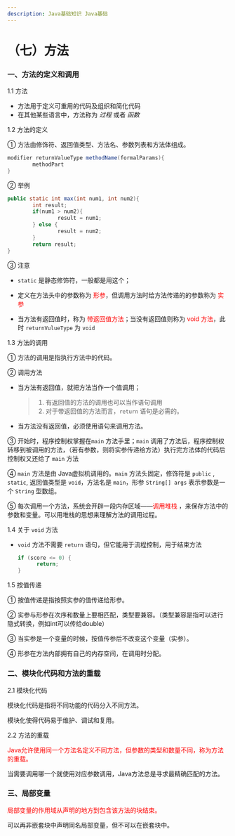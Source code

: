 ```yaml
---
description: Java基础知识 Java基础
---
```


# （七）方法

### 一、方法的定义和调用

1.1 方法

+ 方法用于定义可重用的代码及组织和简化代码
+ 在其他某些语言中，方法称为 *过程* 或者 *函数*

1.2 方法的定义

① 方法由修饰符、返回值类型、方法名、参数列表和方法体组成。

```Java
modifier returnValueType methodName(formalParams){
		methodPart
} 
```

② 举例

```Java
public static int max(int num1, int num2){
		int result;
		if(num1 > num2){
				result = num1;
		} else {
				result = num2;
		}
		return result;
}
```

③ 注意

+ `static` 是静态修饰符，一般都是用这个；
+ 定义在方法头中的参数称为 <font color=red>形参</font>，但调用方法时给方法传递的的参数称为 <font color=red>实参</font>

+ 当方法有返回值时，称为 <font color=red>带返回值方法</font>；当没有返回值则称为 <font color=red>void 方法</font>，此时 `returnVulueType` 为 `void`

1.3 方法的调用

① 方法的调用是指执行方法中的代码。

② 调用方法

+ 当方法有返回值，就把方法当作一个值调用；

  > 1. 有返回值的方法的调用也可以当作语句调用
  > 2. 对于带返回值的方法而言，`return` 语句是必需的。

+ 当方法没有返回值，必须使用语句来调用方法。

③ 开始时，程序控制权掌握在`main` 方法手里；`main` 调用了方法后，程序控制权转移到被调用的方法，（若有参数，则将实参传递给方法）执行完方法体的代码后控制权又还给了 `main` 方法

④ `main` 方法是由 Java虚拟机调用的。`main` 方法头固定，修饰符是 `public` , `static`, 返回值类型是 `void`，方法名是 `main`，形参 `String[] args` 表示参数是一个 `String` 型数组。

⑤ 每次调用一个方法，系统会开辟一段内存区域——<font color=red>调用堆栈</font> ，来保存方法中的参数和变量。可以用堆栈的思想来理解方法的调用过程。

1.4 关于 `void` 方法

+ `void` 方法不需要 `return` 语句，但它能用于流程控制，用于结束方法

  ```Java
  if (score <= 0) {
  		return;
  }
  ```

1.5 按值传递

① 按值传递是指按照实参的值传递给形参。

② 实参与形参在次序和数量上要相匹配，类型要兼容。（类型兼容是指可以进行隐式转换，例如int可以传给double）

③ 当实参是一个变量的时候，按值传参后不改变这个变量（实参）。

④ 形参在方法内部拥有自己的内存空间，在调用时分配。

### 二、模块化代码和方法的重载

2.1 模块化代码

模块化代码是指将不同功能的代码分入不同方法。

模块化使得代码易于维护、调试和复用。

2.2 方法的重载

 <font color=red>Java允许使用同一个方法名定义不同方法，但参数的类型和数量不同，称为方法的重载。</font>

当需要调用哪一个就使用对应参数调用，Java方法总是寻求最精确匹配的方法。                                 

### 三、局部变量

 <font color=red>局部变量的作用域从声明的地方到包含该方法的块结束。</font>

可以再非嵌套块中声明同名局部变量，但不可以在嵌套块中。